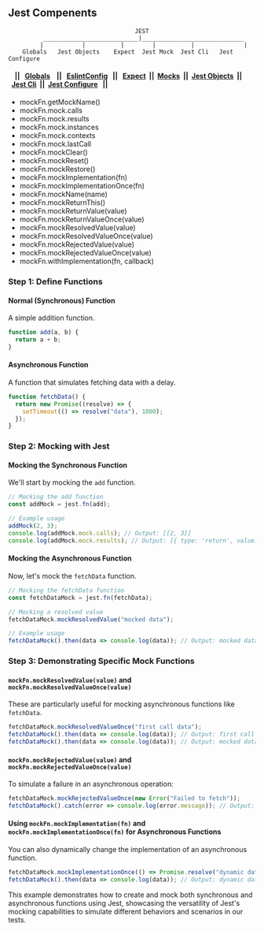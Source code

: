 ## Jest Compenents
```
                                    JEST                                       
          ___________________________|_____________________________                
         |           |          |        |          |              |
    Globals   Jest Objects    Expect  Jest Mock  Jest Cli   Jest Configure

```
#### &nbsp;&nbsp;&nbsp;&nbsp;|| &nbsp;&nbsp;[Globals](./globals.md) &nbsp;&nbsp; ||  &nbsp;&nbsp;[EslintConfig](./eslintConfig.md) &nbsp;&nbsp;|| &nbsp;&nbsp;[Expect](./matchers.md)&nbsp;&nbsp;||&nbsp;&nbsp;[Mocks](./mock.md)&nbsp;&nbsp;||&nbsp;&nbsp;[Jest Objects](./jestObjects.md)&nbsp;&nbsp;||&nbsp;&nbsp;[Jest Cli](./jestCli.md)&nbsp;&nbsp;||&nbsp;&nbsp;[Jest Configure](./jest.config.md) &nbsp;&nbsp;||

- mockFn.getMockName()
- mockFn.mock.calls
- mockFn.mock.results
- mockFn.mock.instances
- mockFn.mock.contexts
- mockFn.mock.lastCall
- mockFn.mockClear()
- mockFn.mockReset()
- mockFn.mockRestore()
- mockFn.mockImplementation(fn)
- mockFn.mockImplementationOnce(fn)
- mockFn.mockName(name)
- mockFn.mockReturnThis()
- mockFn.mockReturnValue(value)
- mockFn.mockReturnValueOnce(value)
- mockFn.mockResolvedValue(value)
- mockFn.mockResolvedValueOnce(value)
- mockFn.mockRejectedValue(value)
- mockFn.mockRejectedValueOnce(value)
- mockFn.withImplementation(fn, callback)




### Step 1: Define Functions

#### Normal (Synchronous) Function
A simple addition function.

```javascript
function add(a, b) {
  return a + b;
}
```

#### Asynchronous Function
A function that simulates fetching data with a delay.

```javascript
function fetchData() {
  return new Promise((resolve) => {
    setTimeout(() => resolve("data"), 1000);
  });
}
```

### Step 2: Mocking with Jest

#### Mocking the Synchronous Function
We'll start by mocking the `add` function.

```javascript
// Mocking the add function
const addMock = jest.fn(add);

// Example usage
addMock(2, 3);
console.log(addMock.mock.calls); // Output: [[2, 3]]
console.log(addMock.mock.results); // Output: [{ type: 'return', value: 5 }]
```

#### Mocking the Asynchronous Function
Now, let's mock the `fetchData` function.

```javascript
// Mocking the fetchData function
const fetchDataMock = jest.fn(fetchData);

// Mocking a resolved value
fetchDataMock.mockResolvedValue("mocked data");

// Example usage
fetchDataMock().then(data => console.log(data)); // Output: mocked data
```

### Step 3: Demonstrating Specific Mock Functions

#### `mockFn.mockResolvedValue(value)` and `mockFn.mockResolvedValueOnce(value)`
These are particularly useful for mocking asynchronous functions like `fetchData`.

```javascript
fetchDataMock.mockResolvedValueOnce("first call data");
fetchDataMock().then(data => console.log(data)); // Output: first call data
fetchDataMock().then(data => console.log(data)); // Output: mocked data
```

#### `mockFn.mockRejectedValue(value)` and `mockFn.mockRejectedValueOnce(value)`
To simulate a failure in an asynchronous operation:

```javascript
fetchDataMock.mockRejectedValueOnce(new Error("Failed to fetch"));
fetchDataMock().catch(error => console.log(error.message)); // Output: Failed to fetch
```

#### Using `mockFn.mockImplementation(fn)` and `mockFn.mockImplementationOnce(fn)` for Asynchronous Functions
You can also dynamically change the implementation of an asynchronous function.

```javascript
fetchDataMock.mockImplementationOnce(() => Promise.resolve("dynamic data"));
fetchDataMock().then(data => console.log(data)); // Output: dynamic data
```

This example demonstrates how to create and mock both synchronous and asynchronous functions using Jest, showcasing the versatility of Jest's mocking capabilities to simulate different behaviors and scenarios in our tests.